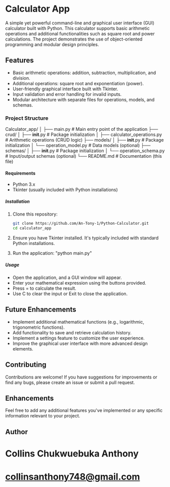 # Calculator App

A simple yet powerful command-line and graphical user interface (GUI) calculator built with Python. This calculator supports basic arithmetic operations and additional functionalities such as square root and power calculations. The project demonstrates the use of object-oriented programming and modular design principles.

## Features

- Basic arithmetic operations: addition, subtraction, multiplication, and division.
- Additional operations: square root and exponentiation (power).
- User-friendly graphical interface built with Tkinter.
- Input validation and error handling for invalid inputs.
- Modular architecture with separate files for operations, models, and schemas.

### Project Structure

Calculator_app/
│
├── main.py                   # Main entry point of the application
├── crud/
│   ├── __init__.py            # Package initialization
│   ├── calculator_operations.py  # Arithmetic operations (CRUD logic)
├── models/
│   ├── __init__.py            # Package initialization
│   └── operation_model.py     # Data models (optional)
├── schemas/
│   ├── __init__.py            # Package initialization
│   └── operation_schema.py    # Input/output schemas (optional)
└── README.md                  # Documentation (this file)


#### Requirements

- Python 3.x
- Tkinter (usually included with Python installations)

##### Installation

1. Clone this repository:

   ```bash
   git clone https://github.com/An-Tony-1/Python-Calculator.git
   cd calculator_app

2. Ensure you have Tkinter installed. It's typically included with standard Python installations.
3. Run the application:
    "python main.py"

##### Usage
- Open the application, and a GUI window will appear.
- Enter your mathematical expression using the buttons provided.
- Press = to calculate the result.
- Use C to clear the input or Exit to close the application.

## Future Enhancements
- Implement additional mathematical functions (e.g., logarithmic, trigonometric functions).
- Add functionality to save and retrieve calculation history.
- Implement a settings feature to customize the user experience.
- Improve the graphical user interface with more advanced design elements.

## Contributing
Contributions are welcome! If you have suggestions for improvements or find any bugs, please create an issue or submit a pull request.

## Enhancements 
Feel free to add any additional features you've implemented or any specific information relevant to your project.


## Author
# Collins Chukwuebuka Anthony
# collinsanthony748@gmail.com
